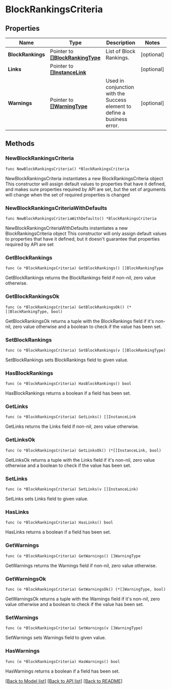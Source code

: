 # BlockRankingsCriteria

## Properties

Name | Type | Description | Notes
------------ | ------------- | ------------- | -------------
**BlockRankings** | Pointer to [**[]BlockRankingType**](BlockRankingType.md) | List of Block Rankings. | [optional] 
**Links** | Pointer to [**[]InstanceLink**](InstanceLink.md) |  | [optional] 
**Warnings** | Pointer to [**[]WarningType**](WarningType.md) | Used in conjunction with the Success element to define a business error. | [optional] 

## Methods

### NewBlockRankingsCriteria

`func NewBlockRankingsCriteria() *BlockRankingsCriteria`

NewBlockRankingsCriteria instantiates a new BlockRankingsCriteria object
This constructor will assign default values to properties that have it defined,
and makes sure properties required by API are set, but the set of arguments
will change when the set of required properties is changed

### NewBlockRankingsCriteriaWithDefaults

`func NewBlockRankingsCriteriaWithDefaults() *BlockRankingsCriteria`

NewBlockRankingsCriteriaWithDefaults instantiates a new BlockRankingsCriteria object
This constructor will only assign default values to properties that have it defined,
but it doesn't guarantee that properties required by API are set

### GetBlockRankings

`func (o *BlockRankingsCriteria) GetBlockRankings() []BlockRankingType`

GetBlockRankings returns the BlockRankings field if non-nil, zero value otherwise.

### GetBlockRankingsOk

`func (o *BlockRankingsCriteria) GetBlockRankingsOk() (*[]BlockRankingType, bool)`

GetBlockRankingsOk returns a tuple with the BlockRankings field if it's non-nil, zero value otherwise
and a boolean to check if the value has been set.

### SetBlockRankings

`func (o *BlockRankingsCriteria) SetBlockRankings(v []BlockRankingType)`

SetBlockRankings sets BlockRankings field to given value.

### HasBlockRankings

`func (o *BlockRankingsCriteria) HasBlockRankings() bool`

HasBlockRankings returns a boolean if a field has been set.

### GetLinks

`func (o *BlockRankingsCriteria) GetLinks() []InstanceLink`

GetLinks returns the Links field if non-nil, zero value otherwise.

### GetLinksOk

`func (o *BlockRankingsCriteria) GetLinksOk() (*[]InstanceLink, bool)`

GetLinksOk returns a tuple with the Links field if it's non-nil, zero value otherwise
and a boolean to check if the value has been set.

### SetLinks

`func (o *BlockRankingsCriteria) SetLinks(v []InstanceLink)`

SetLinks sets Links field to given value.

### HasLinks

`func (o *BlockRankingsCriteria) HasLinks() bool`

HasLinks returns a boolean if a field has been set.

### GetWarnings

`func (o *BlockRankingsCriteria) GetWarnings() []WarningType`

GetWarnings returns the Warnings field if non-nil, zero value otherwise.

### GetWarningsOk

`func (o *BlockRankingsCriteria) GetWarningsOk() (*[]WarningType, bool)`

GetWarningsOk returns a tuple with the Warnings field if it's non-nil, zero value otherwise
and a boolean to check if the value has been set.

### SetWarnings

`func (o *BlockRankingsCriteria) SetWarnings(v []WarningType)`

SetWarnings sets Warnings field to given value.

### HasWarnings

`func (o *BlockRankingsCriteria) HasWarnings() bool`

HasWarnings returns a boolean if a field has been set.


[[Back to Model list]](../README.md#documentation-for-models) [[Back to API list]](../README.md#documentation-for-api-endpoints) [[Back to README]](../README.md)


